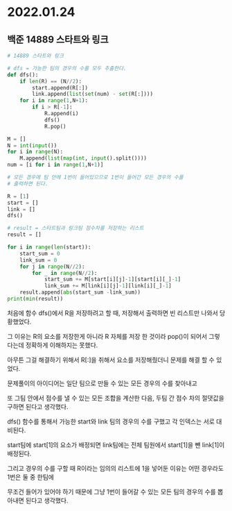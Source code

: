# 2022.01.24

## 백준 14889 스타트와 링크

```python
# 14889 스타트와 링크

# dfs = 가능한 팀의 경우의 수를 모두 추출한다. 
def dfs():
    if len(R) == (N//2):
        start.append(R[:])
        link.append(list(set(num) - set(R[:])))
    for i in range(1,N+1):
        if i > R[-1]:
            R.append(i)
            dfs()
            R.pop()

M = []
N = int(input())
for i in range(N):
    M.append(list(map(int, input().split())))
num = [i for i in range(1,N+1)]

# 모든 경우에 팀 안에 1번이 들어있으므로 1번이 들어간 모든 경우의 수를
# 출력하면 된다.

R = [1]
start = []
link = []
dfs()

# result = 스타트팀과 링크팀 점수차를 저장하는 리스트
result = []

for i in range(len(start)):
    start_sum = 0
    link_sum = 0
    for j in range(N//2):
        for _ in range(N//2):
            start_sum += M[start[i][j]-1][start[i][_]-1] 
            link_sum += M[link[i][j]-1][link[i][_]-1]
    result.append(abs(start_sum -link_sum)) 
print(min(result))
```

처음에 함수 dfs()에서 R을 저장하려고 할 때, 저장해서 출력하면 빈 리스트만 나와서 당황했었다.

 그 이유는 R의 요소를 저장한게 아니라  R 자체를 저장 한 것이라 pop()이 되어서 그렇다는데 정확하게 이해하지는 못했다. 

아무튼 그걸 해결하기 위해서 R[:]을 취해서 요소를 저장해줬더니 문제를 해결 할 수 있었다.



문제풀이의 아이디어는 일단 팀으로 만들 수 있는 모든 경우의 수를 찾아내고

또 그팀 안에서 점수를 낼 수 있는 모든 조합을 계산한 다음, 두팀 간 점수 차의 절댓값을 구하면 된다고 생각했다.



dfs() 함수를 통해서 가능한 start와 link 팀의 경우의 수를 구했고 각 인덱스는 서로 대비된다.

start팀에 start[1]의 요소가 배정되면 link팀에는 전체 팀원에서 start[1]을 뺀 link[1]이 배정된다.

그리고 경우의 수를 구할 때 R이라는 임의의 리스트에 1을 넣어둔 이유는 어떤 경우라도 1번은 둘 중 한팀에 

무조건 들어가 있어야 하기 때문에 그냥 1번이 들어갈 수 있는 모든 팀의 경우의 수를 뽑아내면 된다고 생각했다.



